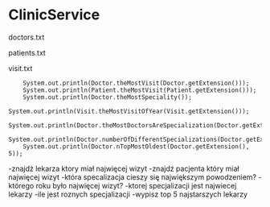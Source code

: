 # ClinicService
doctors.txt

patients.txt

visit.txt

        System.out.println(Doctor.theMostVisit(Doctor.getExtension()));
        System.out.println(Patient.theMostVisit(Patient.getExtension()));
        System.out.println(Doctor.theMostSpeciality());
        System.out.println(Visit.theMostVisitOfYear(Visit.getExtension()));
        System.out.println(Doctor.theMostDoctorsAreSpecialization(Doctor.getExtension()));
        System.out.println(Doctor.numberOfDifferentSpecializations(Doctor.getExtension()));
        System.out.println(Doctor.nTopMostOldest(Doctor.getExtension(), 5));

-znajdź lekarza ktory miał najwięcej wizyt
-znajdź pacjenta który miał najwięcej wizyt
-która specalizacja cieszy się największym powodzeniem?
-którego roku było najwięcej wizyt?
-ktorej specjalizacji jest najwiecej lekarzy
-ile jest roznych specjalizacji
-wypisz top 5 najstarszych lekarzy

